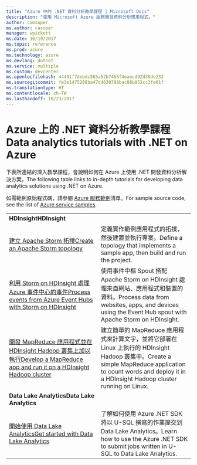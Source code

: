 ```yaml
---
title: "Azure 中的 .NET 資料分析教學課程 | Microsoft Docs"
description: "使用 Microsoft Azure 服務開發資料分析應用程式。"
author: camsoper
ms.author: casoper
manager: wpickett
ms.date: 10/19/2017
ms.topic: reference
ms.prod: azure
ms.technology: azure
ms.devlang: dotnet
ms.service: multiple
ms.custom: devcenter
ms.openlocfilehash: 44491f7debdc585a52b7455f4eaecd92d39de232
ms.sourcegitcommit: fe3e1475208ba47d4630788bac88b952cc3fe61f
ms.translationtype: HT
ms.contentlocale: zh-TW
ms.lasthandoff: 10/23/2017
---
```

# <a name="data-analytics-tutorials-with-net-on-azure"></a><span data-ttu-id="0999c-103">Azure 上的 .NET 資料分析教學課程</span><span class="sxs-lookup"><span data-stu-id="0999c-103">Data analytics tutorials with .NET on Azure</span></span>

<span data-ttu-id="0999c-104">下表所連結的深入教學課程，會說明如何在 Azure 上使用 .NET 開發資料分析解決方案。</span><span class="sxs-lookup"><span data-stu-id="0999c-104">The following table links to in-depth tutorials for developing data analytics solutions using .NET on Azure.</span></span> 

<span data-ttu-id="0999c-105">如需範例原始程式碼，請參閱 [Azure 服務範例](https://azure.microsoft.com/resources/samples/?platform=dotnet)清單。</span><span class="sxs-lookup"><span data-stu-id="0999c-105">For sample source code, see the list of [Azure service samples](https://azure.microsoft.com/resources/samples/?platform=dotnet).</span></span>

| | |
|---|---|
| <span data-ttu-id="0999c-106">**HDInsight**</span><span class="sxs-lookup"><span data-stu-id="0999c-106">**HDInsight**</span></span> | |
| <span data-ttu-id="0999c-107">[建立 Apache Storm 拓撲][1]</span><span class="sxs-lookup"><span data-stu-id="0999c-107">[Create an Apache Storm topology][1]</span></span> | <span data-ttu-id="0999c-108">定義實作範例應用程式的拓撲，然後建置並執行專案。</span><span class="sxs-lookup"><span data-stu-id="0999c-108">Define a topology that implements a sample app, then build and run the project.</span></span> | 
| <span data-ttu-id="0999c-109">[利用 Storm on HDInsight 處理 Azure 事件中心的事件][2]</span><span class="sxs-lookup"><span data-stu-id="0999c-109">[Process events from Azure Event Hubs with Storm on HDInsight][2]</span></span> | <span data-ttu-id="0999c-110">使用事件中樞 Spout 搭配 Apache Storm on HDInsight 處理來自網站、應用程式和裝置的資料。</span><span class="sxs-lookup"><span data-stu-id="0999c-110">Process data from websites, apps, and devices using the Event Hub spout with Apache Storm on HDInsight.</span></span>
| <span data-ttu-id="0999c-111">[開發 MapReduce 應用程式並在 HDInsight Hadoop 叢集上加以執行][3]</span><span class="sxs-lookup"><span data-stu-id="0999c-111">[Develop a MapReduce app and run it on a HDInsight Hadoop cluster][3]</span></span> | <span data-ttu-id="0999c-112">建立簡單的 MapReduce 應用程式來計算文字，並將它部署在 Linux 上執行的 HDInsight Hadoop 叢集中。</span><span class="sxs-lookup"><span data-stu-id="0999c-112">Create a simple MapReduce application to count words and deploy it in a HDInsight Hadoop cluster running on Linux.</span></span> |
| <span data-ttu-id="0999c-113">**Data Lake Analytics**</span><span class="sxs-lookup"><span data-stu-id="0999c-113">**Data Lake Analytics**</span></span> | |
| <span data-ttu-id="0999c-114">[開始使用 Data Lake Analytics][4]</span><span class="sxs-lookup"><span data-stu-id="0999c-114">[Get started with Data Lake Analytics][4]</span></span> | <span data-ttu-id="0999c-115">了解如何使用 Azure .NET SDK 將以 U-SQL 撰寫的作業提交到 Data Lake Analytics。</span><span class="sxs-lookup"><span data-stu-id="0999c-115">Learn how to use the Azure .NET SDK to submit jobs written in U-SQL to Data Lake Analytics.</span></span>|


[1]: /azure/hdinsight/hdinsight-storm-develop-csharp-event-hub-topology
[2]: /azure/hdinsight/hdinsight-storm-develop-csharp-visual-studio-topology
[3]: /azure/hdinsight/hdinsight-hadoop-dotnet-csharp-mapreduce-streaming
[4]: /azure/data-lake-analytics/data-lake-analytics-get-started-net-sdk